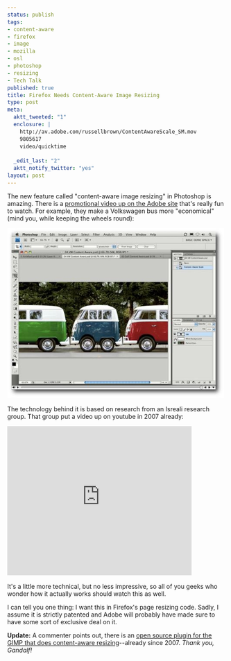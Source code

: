 ```yaml
--- 
status: publish
tags: 
- content-aware
- firefox
- image
- mozilla
- osl
- photoshop
- resizing
- Tech Talk
published: true
title: Firefox Needs Content-Aware Image Resizing
type: post
meta: 
  aktt_tweeted: "1"
  enclosure: |
    http://av.adobe.com/russellbrown/ContentAwareScale_SM.mov
    9805617
    video/quicktime

  _edit_last: "2"
  aktt_notify_twitter: "yes"
layout: post
---
```

The new feature called "content-aware image resizing" in Photoshop is amazing. There is a <a href="http://av.adobe.com/russellbrown/ContentAwareScale_SM.mov">promotional video up on the Adobe site</a> that's really fun to watch. For example, they make a Volkswagen bus more "economical" (mind you, while keeping the wheels round):

<a href="http://av.adobe.com/russellbrown/ContentAwareScale_SM.mov"><img src="/media/wp/2008/10/content-aware-image-resizing.jpg" alt="" title="Content-aware Image Resizing" width="500" height="392" class="alignnone size-full wp-image-1683" /></a>

The technology behind it is based on research from an Isreali research group. That group put a video up on youtube in 2007 already:

<object width="425" height="344"><param name="movie" value="http://www.youtube.com/v/qadw0BRKeMk&hl=en&fs=1"></param><param name="allowFullScreen" value="true"></param><embed src="http://www.youtube.com/v/qadw0BRKeMk&hl=en&fs=1" type="application/x-shockwave-flash" allowfullscreen="true" width="425" height="344"></embed></object>

It's a little more technical, but no less impressive, so all of you geeks who wonder how it actually works should watch this as well.

I can tell you one thing: I want this in Firefox's page resizing code. Sadly, I assume it is strictly patented and Adobe will probably have made sure to have some sort of exclusive deal on it.

<strong>Update:</strong> A commenter points out, there is an <a href="http://liquidrescale.wikidot.com/">open source plugin for the GIMP that does content-aware resizing</a>--already since 2007. <em>Thank you, Gandalf!</em>
